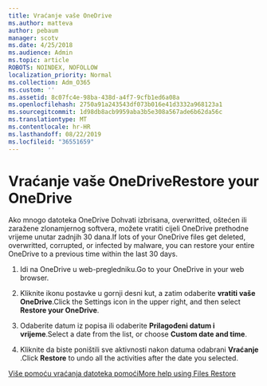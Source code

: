 ```yaml
---
title: Vraćanje vaše OneDrive
ms.author: matteva
author: pebaum
manager: scotv
ms.date: 4/25/2018
ms.audience: Admin
ms.topic: article
ROBOTS: NOINDEX, NOFOLLOW
localization_priority: Normal
ms.collection: Adm_O365
ms.custom: ''
ms.assetid: 8c07fc4e-98ba-438d-a4f7-9cfb1ed6a08a
ms.openlocfilehash: 2750a91a243543df073b016e41d3332a968123a1
ms.sourcegitcommit: 1d98db8acb9959aba3b5e308a567ade6b62da56c
ms.translationtype: MT
ms.contentlocale: hr-HR
ms.lasthandoff: 08/22/2019
ms.locfileid: "36551659"
---
```

# <a name="restore-your-onedrive"></a><span data-ttu-id="7f9a8-102">Vraćanje vaše OneDrive</span><span class="sxs-lookup"><span data-stu-id="7f9a8-102">Restore your OneDrive</span></span>

<span data-ttu-id="7f9a8-103">Ako mnogo datoteka OneDrive Dohvati izbrisana, overwritted, oštećen ili zaražene zlonamjernog softvera, možete vratiti cijeli OneDrive prethodne vrijeme unutar zadnjih 30 dana.</span><span class="sxs-lookup"><span data-stu-id="7f9a8-103">If lots of your OneDrive files get deleted, overwritted, corrupted, or infected by malware, you can restore your entire OneDrive to a previous time within the last 30 days.</span></span>
  
1. <span data-ttu-id="7f9a8-104">Idi na OneDrive u web-pregledniku.</span><span class="sxs-lookup"><span data-stu-id="7f9a8-104">Go to your OneDrive in your web browser.</span></span>
    
2. <span data-ttu-id="7f9a8-105">Kliknite ikonu postavke u gornji desni kut, a zatim odaberite **vratiti vaše OneDrive**.</span><span class="sxs-lookup"><span data-stu-id="7f9a8-105">Click the Settings icon in the upper right, and then select **Restore your OneDrive**.</span></span>
    
3. <span data-ttu-id="7f9a8-106">Odaberite datum iz popisa ili odaberite **Prilagođeni datum i vrijeme**.</span><span class="sxs-lookup"><span data-stu-id="7f9a8-106">Select a date from the list, or choose **Custom date and time**.</span></span>
    
4. <span data-ttu-id="7f9a8-107">Kliknite da biste poništili sve aktivnosti nakon datuma odabrani **Vraćanje** .</span><span class="sxs-lookup"><span data-stu-id="7f9a8-107">Click **Restore** to undo all the activities after the date you selected.</span></span> 
    
[<span data-ttu-id="7f9a8-108">Više pomoću vraćanja datoteka pomoći</span><span class="sxs-lookup"><span data-stu-id="7f9a8-108">More help using Files Restore</span></span>](https://go.microsoft.com/fwlink/?linkid=872874)
  

